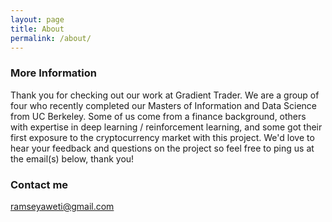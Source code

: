 ```yaml
---
layout: page
title: About
permalink: /about/
---
```


### More Information

Thank you for checking out our work at Gradient Trader. We are a group of four who recently completed our Masters of Information and Data Science from UC Berkeley. Some of us come from a finance background, others with expertise in deep learning / reinforcement learning, and some got their first exposure to the cryptocurrency market with this project. We'd love to hear your feedback and questions on the project so feel free to ping us at the email(s) below, thank you!

### Contact me

[ramseyaweti@gmail.com](mailto:ramseyaweti@gmail.com)

